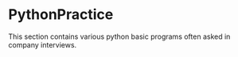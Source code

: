 # PythonPractice
This section contains various python basic programs often asked in company interviews.
